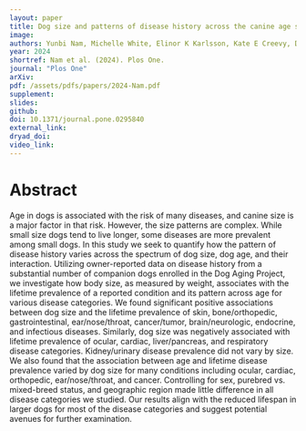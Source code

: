 ```yaml
---
layout: paper
title: Dog size and patterns of disease history across the canine age spectrum Results from the dog aging project
image: 
authors: Yunbi Nam, Michelle White, Elinor K Karlsson, Kate E Creevy, Daniel EL Promislow, Robyn L McClelland, Dog Aging Project Consortium (..., Jing Ma, ...)
year: 2024
shortref: Nam et al. (2024). Plos One.
journal: "Plos One"
arXiv: 
pdf: /assets/pdfs/papers/2024-Nam.pdf
supplement:
slides: 
github: 
doi: 10.1371/journal.pone.0295840
external_link:
dryad_doi:
video_link:
---
```


# Abstract

Age in dogs is associated with the risk of many diseases, and canine size is a major factor in that risk. However, the size patterns are complex. While small size dogs tend to live longer, some diseases are more prevalent among small dogs. In this study we seek to quantify how the pattern of disease history varies across the spectrum of dog size, dog age, and their interaction. Utilizing owner-reported data on disease history from a substantial number of companion dogs enrolled in the Dog Aging Project, we investigate how body size, as measured by weight, associates with the lifetime prevalence of a reported condition and its pattern across age for various disease categories. We found significant positive associations between dog size and the lifetime prevalence of skin, bone/orthopedic, gastrointestinal, ear/nose/throat, cancer/tumor, brain/neurologic, endocrine, and infectious diseases. Similarly, dog size was negatively associated with lifetime prevalence of ocular, cardiac, liver/pancreas, and respiratory disease categories. Kidney/urinary disease prevalence did not vary by size. We also found that the association between age and lifetime disease prevalence varied by dog size for many conditions including ocular, cardiac, orthopedic, ear/nose/throat, and cancer. Controlling for sex, purebred vs. mixed-breed status, and geographic region made little difference in all disease categories we studied. Our results align with the reduced lifespan in larger dogs for most of the disease categories and suggest potential avenues for further examination.
